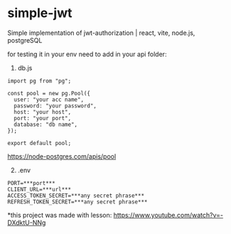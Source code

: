 # simple-jwt
Simple implementation of jwt-authorization | react, vite, node.js, postgreSQL

for testing it in your env need to add in your api folder:  
1. db.js
```
import pg from "pg";

const pool = new pg.Pool({
  user: "your acc name",
  password: "your password",
  host: "your host",
  port: "your port",
  database: "db name",
});

export default pool;
```

https://node-postgres.com/apis/pool

2. .env
```
PORT=***port***
CLIENT_URL=***url***
ACCESS_TOKEN_SECRET=***any secret phrase***
REFRESH_TOKEN_SECRET=***any secret phrase***

```


*this project was made with lesson:
https://www.youtube.com/watch?v=-DXdktU-NNg
